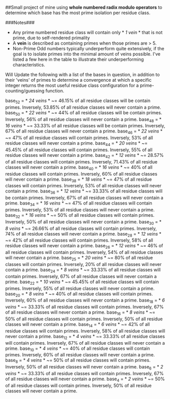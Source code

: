 ##Small project of mine using **whole numbered radix modulo operators** to determine which base has the most prime isolation per residue class. 

###Notes###
- Any prime numbered residue class will contain only * *1 vein* * that is not prime, due to self-rendered primality
- A **vein** is described as containing primes when those primes are > 5.
- Non-Prime Odd numbers typically underperform quite extensively, if the goal is to isolate primes into the minimal amount of veins possible. I've listed a few here in the table to illustrate their underperforming characteristics.

Will Update the following with a list of the bases in question, in addition to their 'veins' of primes to determine a convergence at which a specific integer returns the most useful residue class configuration for a prime-counting/guessing function.



base<sub>52</sub> = * *24 veins* * ~= 46.15% of all residue classes will be contain primes. Inversely, 53.85% of all residue classes will never contain a prime.
base<sub>50</sub> = * *22 veins* * ~= 44% of all residue classes will be contain primes. Inversely, 56% of all residue classes will never contain a prime.
base<sub>48</sub> = * *16 veins* * ~= 33.33% of all residue classes will be contain primes. Inversely, 67% of all residue classes will never contain a prime.
base<sub>46</sub> = * *22 veins* * ~= 47% of all residue classes will contain primes.  Inversely, 53% of all residue classes will never contain a prime.
base<sub>44</sub> = * *20 veins* * ~= 45.45% of all residue classes will contain primes.  Inversely, 55% of all residue classes will never contain a prime.
base<sub>42</sub> = * *12 veins* * ~= 28.57% of all residue classes will contain primes.  Inversely, 71.43% of all residue classes will never contain a prime.
base<sub>40</sub> = * *16 veins* * ~= 40% of all residue classes will contain primes.  Inversely, 60% of all residue classes will never contain a prime.
base<sub>38</sub> = * *18 veins* * ~= 47% of all residue classes will contain primes.  Inversely, 53% of all residue classes will never contain a prime.
base<sub>36</sub> = * *12 veins* * ~= 33.33% of all residue classes will be contain primes. Inversely, 67% of all residue classes will never contain a prime.
base<sub>34</sub> = * *16 veins* * ~= 47% of all residue classes will contain primes.  Inversely, 53% of all residue classes will never contain a prime.
base<sub>32</sub> = * *16 veins* * ~= 50% of all residue classes will contain primes.  Inversely, 50% of all residue classes will never contain a prime.
base<sub>30</sub> = * *8 veins* * ~= 26.66% of all residue classes will contain primes.  Inversely, 74% of all residue classes will never contain a prime.
base<sub>28</sub> = * *12 veins* * ~= 42% of all residue classes will contain primes.  Inversely, 58% of all residue classes will never contain a prime.
base<sub>26</sub> = * *12 veins* * ~= 46% of all residue classes will contain primes.  Inversely, 54% of all residue classes will never contain a prime.
base<sub>25</sub> = * *20 veins* * ~= 80% of all residue classes will contain primes.  Inversely, 20% of all residue classes will never contain a prime.
base<sub>24</sub> = * *8 veins* * ~= 33.33% of all residue classes will contain primes.  Inversely, 67% of all residue classes will never contain a prime.
base<sub>22</sub> = * *10 veins* * ~= 45.45% of all residue classes will contain primes.  Inversely, 55% of all residue classes will never contain a prime.
base<sub>20</sub> = * *8 veins* * ~= 40% of all residue classes will contain primes.  Inversely, 60% of all residue classes will never contain a prime.
base<sub>18</sub> = * *6 veins* * ~= 33.33% of all residue classes will contain primes.  Inversely, 67% of all residue classes will never contain a prime.
base<sub>16</sub> = * *8 veins* * ~= 50% of all residue classes will contain primes.  Inversely, 50% of all residue classes will never contain a prime.
base<sub>14</sub> = * *6 veins* * ~= 42% of all residue classes will contain primes.  Inversely, 58% of all residue classes will never contain a prime.
base<sub>12</sub> = * *4 veins* * ~= 33.33% of all residue classes will contain primes.  Inversely, 67% of all residue classes will never contain a prime.
base<sub>10</sub> = * *4 veins* * ~= 40% of all residue classes will contain primes.  Inversely, 60% of all residue classes will never contain a prime.
base<sub>8</sub> = * *4 veins* * ~= 50% of all residue classes will contain primes.  Inversely, 50% of all residue classes will never contain a prime.
base<sub>6</sub> = * *2 veins* * ~= 33.33% of all residue classes will contain primes.  Inversely, 67% of all residue classes will never contain a prime.
base<sub>4</sub> = * *2 veins* * ~= 50% of all residue classes will contain primes.  Inversely, 50% of all residue classes will never contain a prime.
